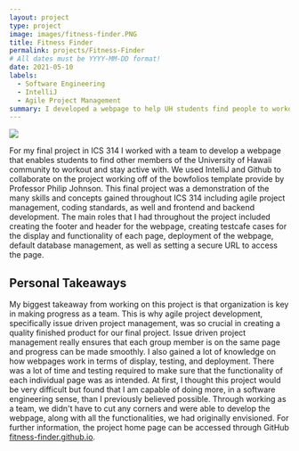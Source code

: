 ```yaml
---
layout: project
type: project
image: images/fitness-finder.PNG
title: Fitness Finder
permalink: projects/Fitness-Finder
# All dates must be YYYY-MM-DD format!
date: 2021-05-10
labels:
  - Software Engineering
  - IntelliJ
  - Agile Project Management
summary: I developed a webpage to help UH students find people to workout with for my final project in ICS 314.
---
```


<img class="ui image" src="{{ site.baseurl }}/images/sessions.PNG">

For my final project in ICS 314 I worked with a team to develop a webpage that enables students to find other members of the University of Hawaii community to workout and stay active with. We used IntelliJ and Github to collaborate on the project working off of the bowfolios template provide by Professor Philip Johnson. This final project was a demonstration of the many skills and concepts gained throughout ICS 314 including agile project management, coding standards, as well and frontend and backend development. The main roles that I had throughout the project included creating the footer and header for the webpage, creating testcafe cases for the display and functionality of each page, deployment of the webpage, default database management, as well as setting a secure URL to access the page. 

## Personal Takeaways
My biggest takeaway from working on this project is that organization is key in making progress as a team. This is why agile project development, specifically issue driven project management, was so crucial in creating a quality finished product for our final project. Issue driven project management really ensures that each group member is on the same page and progress can be made smoothly. I also gained a lot of knowledge on how webpages work in terms of display, testing, and deployment. There was a lot of time and testing required to make sure that the functionality of each individual page was as intended. At first, I thought this project would be very difficult but found that I am capable of doing more, in a software engineering sense, than I previously believed possible. Through working as a team, we didn't have to cut any corners and were able to develop the webpage, along with all the functionalities, we had originally envisioned. For further information, the project home page can be accessed through GitHub [fitness-finder.github.io](https://fitness-finder.github.io/).



